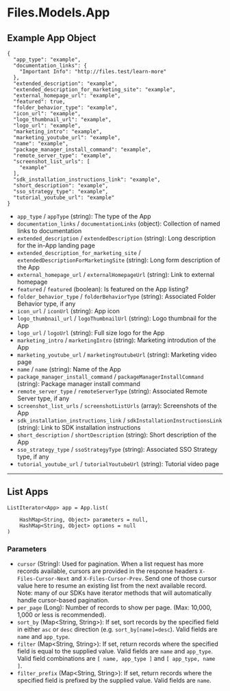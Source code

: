 # Files.Models.App

## Example App Object

```
{
  "app_type": "example",
  "documentation_links": {
    "Important Info": "http://files.test/learn-more"
  },
  "extended_description": "example",
  "extended_description_for_marketing_site": "example",
  "external_homepage_url": "example",
  "featured": true,
  "folder_behavior_type": "example",
  "icon_url": "example",
  "logo_thumbnail_url": "example",
  "logo_url": "example",
  "marketing_intro": "example",
  "marketing_youtube_url": "example",
  "name": "example",
  "package_manager_install_command": "example",
  "remote_server_type": "example",
  "screenshot_list_urls": [
    "example"
  ],
  "sdk_installation_instructions_link": "example",
  "short_description": "example",
  "sso_strategy_type": "example",
  "tutorial_youtube_url": "example"
}
```

* `app_type` / `appType`  (string): The type of the App
* `documentation_links` / `documentationLinks`  (object): Collection of named links to documentation
* `extended_description` / `extendedDescription`  (string): Long description for the in-App landing page
* `extended_description_for_marketing_site` / `extendedDescriptionForMarketingSite`  (string): Long form description of the App
* `external_homepage_url` / `externalHomepageUrl`  (string): Link to external homepage
* `featured` / `featured`  (boolean): Is featured on the App listing?
* `folder_behavior_type` / `folderBehaviorType`  (string): Associated Folder Behavior type, if any
* `icon_url` / `iconUrl`  (string): App icon
* `logo_thumbnail_url` / `logoThumbnailUrl`  (string): Logo thumbnail for the App
* `logo_url` / `logoUrl`  (string): Full size logo for the App
* `marketing_intro` / `marketingIntro`  (string): Marketing introdution of the App
* `marketing_youtube_url` / `marketingYoutubeUrl`  (string): Marketing video page
* `name` / `name`  (string): Name of the App
* `package_manager_install_command` / `packageManagerInstallCommand`  (string): Package manager install command
* `remote_server_type` / `remoteServerType`  (string): Associated Remote Server type, if any
* `screenshot_list_urls` / `screenshotListUrls`  (array): Screenshots of the App
* `sdk_installation_instructions_link` / `sdkInstallationInstructionsLink`  (string): Link to SDK installation instructions
* `short_description` / `shortDescription`  (string): Short description of the App
* `sso_strategy_type` / `ssoStrategyType`  (string): Associated SSO Strategy type, if any
* `tutorial_youtube_url` / `tutorialYoutubeUrl`  (string): Tutorial video page


---

## List Apps

```
ListIterator<App> app = App.list(
    
    HashMap<String, Object> parameters = null,
    HashMap<String, Object> options = null
)
```

### Parameters

* `cursor` (String): Used for pagination.  When a list request has more records available, cursors are provided in the response headers `X-Files-Cursor-Next` and `X-Files-Cursor-Prev`.  Send one of those cursor value here to resume an existing list from the next available record.  Note: many of our SDKs have iterator methods that will automatically handle cursor-based pagination.
* `per_page` (Long): Number of records to show per page.  (Max: 10,000, 1,000 or less is recommended).
* `sort_by` (Map<String, String>): If set, sort records by the specified field in either `asc` or `desc` direction (e.g. `sort_by[name]=desc`). Valid fields are `name` and `app_type`.
* `filter` (Map<String, String>): If set, return records where the specified field is equal to the supplied value. Valid fields are `name` and `app_type`. Valid field combinations are `[ name, app_type ]` and `[ app_type, name ]`.
* `filter_prefix` (Map<String, String>): If set, return records where the specified field is prefixed by the supplied value. Valid fields are `name`.

